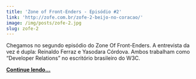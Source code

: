 ```yaml
---
title: 'Zone of Front-Enders - Episódio #2'
link: 'http://zofe.com.br/zofe-2-beijo-no-coracao/'
image: /img/posts/zofe-2.jpg
slug: zofe-2
---
```


<!-- <p><em>Publicado originalmente no Zone Of Front-Enders.</em></p> -->

Chegamos no segundo episódio do Zone Of Front-Enders. A entrevista da vez é dupla: Reinaldo Ferraz e Yasodara Córdova. Ambos trabalham como “Developer Relations” no escritório brasileiro do W3C.

[**Continue lendo…**](http://zofe.com.br/zofe-2-beijo-no-coracao/)